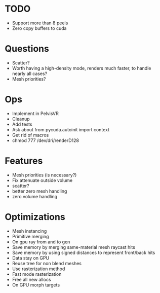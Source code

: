 # TODO
<!-- - Return peeling array up to 8 -->
<!-- - Support multi material -->
- Support more than 8 peels
- Zero copy buffers to cuda

# Questions
- Scatter?
- Worth having a high-density mode, renders much faster, to handle nearly all cases?
- Mesh priorities?

# Ops
- Implement in PelvisVR
- Cleanup
- Add tests
- Ask about     from pycuda.autoinit import context
- Get rid of macros
- chmod 777 /dev/dri/renderD128

# Features
<!-- - Use winding order in renderer -->
<!-- - Confirm mesh cutout -->
<!-- - Morph targets -->
<!-- - Min/max alpha -->
<!-- - Integrate API for meshes and volumes -->
- Mesh priorities (is necessary?)
- Fix attenuate outside volume
- scatter?
- better zero mesh handling
- zero volume handling

# Optimizations
<!-- - On gpu sort -->
<!-- - On gpu ray generation -->
- Mesh instancing
- Primitive merging
- On gpu ray from and to gen
- Save memory by merging same-material mesh raycast hits
- Save memory by using signed distances to represent front/back hits
- Data stay on GPU
- Reuse tree for non blend meshes
- Use rasterization method
- Fast mode rasterization
- Free all new allocs
- On GPU morph targets